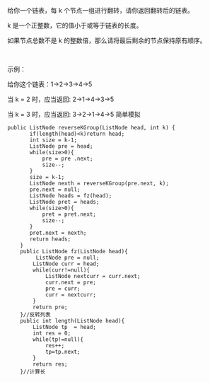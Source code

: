 给你一个链表，每 k 个节点一组进行翻转，请你返回翻转后的链表。

k 是一个正整数，它的值小于或等于链表的长度。

如果节点总数不是 k 的整数倍，那么请将最后剩余的节点保持原有顺序。

 

示例：

给你这个链表：1->2->3->4->5

当 k = 2 时，应当返回: 2->1->4->3->5

当 k = 3 时，应当返回: 3->2->1->4->5
简单模拟 
```
public ListNode reverseKGroup(ListNode head, int k) {
       if(length(head)<k)return head;
       int size = k-1;
       ListNode pre = head;
       while(size>0){
           pre = pre .next;
           size--;
       }
       size = k-1;
       ListNode nexth = reverseKGroup(pre.next, k);
       pre.next = null;
       ListNode heads = fz(head);
       ListNode pret = heads;
       while(size>0){
           pret = pret.next;
           size--;
       }
       pret.next = nexth;
       return heads;
    }
    public ListNode fz(ListNode head){
         ListNode pre = null;
        ListNode curr = head;
        while(curr!=null){
            ListNode nextcurr = curr.next;
            curr.next = pre;
            pre = curr;
            curr = nextcurr;
        }
        return pre;
    }//反转列表
    public int length(ListNode head){
        ListNode tp  = head;
        int res = 0;
        while(tp!=null){
            res++;
            tp=tp.next;
        }
        return res;
    }//计算长
```